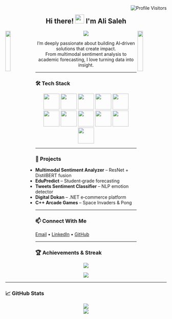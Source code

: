 <!-- Profile Visits -->
<a href="https://komarev.com/ghpvc/?username=hafizalisaleh">
  <img align="right" src="https://komarev.com/ghpvc/?username=hafizalisaleh&label=Visitors&color=0e75b6&style=flat" alt="Profile Visitors" />
</a>

<!-- Intro Message -->
<h2 align="center">
  Hi there!
  <img src="https://media.giphy.com/media/hvRJCLFzcasrR4ia7z/giphy.gif" width="28">
  I'm Ali Saleh
</h2>

<!-- Graph-themed Side Animations -->
<img align="left" src="https://media.giphy.com/media/VxbvpfaTTo3le/giphy.gif" width="18%" />
<img align="right" src="https://media.giphy.com/media/3o6ZtaO9BZHcOjmErm/giphy.gif" width="18%" />

<!-- Typing Animation -->
<p align="center">
  <img src="https://readme-typing-svg.herokuapp.com?font=Poppins&duration=3000&pause=200&center=true&vCenter=true&width=435&lines=Final+Year+BS+Data+Science+Student;AI+and+ML+Developer;Multimodal+NLP+Engineer;Always+Learning+New+Tech" />
</p>

<!-- Bio -->
<p align="center">
  I’m deeply passionate about building AI‑driven solutions that create impact.<br>
  From multimodal sentiment analysis to academic forecasting, I love turning data into insight.
</p>

---

### 🛠️ Tech Stack
<div align="center">
  <img src="https://techstack-generator.vercel.app/html-icon.svg"   width="50"/>
  <img src="https://techstack-generator.vercel.app/css-icon.svg"    width="50"/>
  <img src="https://techstack-generator.vercel.app/js-icon.svg"     width="50"/>
  <img src="https://techstack-generator.vercel.app/react-icon.svg"  width="50"/>
  <img src="https://techstack-generator.vercel.app/python-icon.svg" width="50"/>
  <img src="https://techstack-generator.vercel.app/cpp-icon.svg"    width="50"/>
  <img src="https://techstack-generator.vercel.app/csharp-icon.svg" width="50"/>
  <img src="https://techstack-generator.vercel.app/django-icon.svg" width="50"/>
  <img src="https://techstack-generator.vercel.app/mysql-icon.svg"  width="50"/>
  <img src="https://techstack-generator.vercel.app/docker-icon.svg" width="50"/>
  <img src="https://techstack-generator.vercel.app/github-icon.svg" width="50"/>
</div>

---

### 📌 Projects
- **Multimodal Sentiment Analyzer** – ResNet + DistilBERT fusion  
- **EduPredict** – Student‑grade forecasting  
- **Tweets Sentiment Classifier** – NLP emotion detector  
- **Digital Dokan** – .NET e‑commerce platform  
- **C++ Arcade Games** – Space Invaders & Pong

---

### 📫 Connect With Me
[Email](mailto:alisaleh7214@gmail.com) • [LinkedIn](https://www.linkedin.com/in/hafiz-ali-saleh-823027254) • [GitHub](https://github.com/hafizalisaleh)

---

### 🏆 Achievements & Streak

<p align="center">
  <img src="https://github-profile-trophy.vercel.app/?username=hafizalisaleh&theme=matrix&no-frame=true&row=1&column=4" />
</p>

<p align="center">
  <img src="https://github-readme-streak-stats.herokuapp.com/?user=hafizalisaleh&theme=radical&border=7F3FBF&background=0D1117" />
</p>

---

### 📈 GitHub Stats
<p align="center">
  <img src="https://github-readme-stats.vercel.app/api?username=hafizalisaleh&show_icons=true&theme=tokyonight" /><br>
  <img src="https://github-readme-stats.vercel.app/api/top-langs/?username=hafizalisaleh&layout=compact&theme=tokyonight" />
</p>
